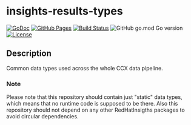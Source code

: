 # insights-results-types

[![GoDoc](https://godoc.org/github.com/RedHatInsights/insights-results-types?status.svg)](https://godoc.org/github.com/RedHatInsights/insights-results-types)
[![GitHub Pages](https://img.shields.io/badge/%20-GitHub%20Pages-informational)](https://redhatinsights.github.io/insights-results-types/)
[![Build Status](https://app.travis-ci.com/RedHatInsights/insights-results-types.svg?branch=master)](https://app.travis-ci.com/RedHatInsights/insights-results-types)
![GitHub go.mod Go version](https://img.shields.io/github/go-mod/go-version/RedHatInsights/insights-results-types)
[![License](https://img.shields.io/badge/license-Apache-blue)](https://github.com/RedHatInsights/insights-results-types/blob/master/LICENSE)

## Description

Common data types used across the whole CCX data pipeline.

### Note

Please note that this repository should contain just "static" data types, which
means that no runtime code is supposed to be there. Also this repository should
not depend on any other RedHatInsigths packages to avoid circular dependencies.
